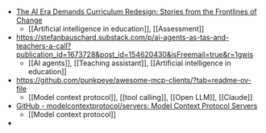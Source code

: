 - [The AI Era Demands Curriculum Redesign: Stories from the Frontlines of Change](https://mikekentz.substack.com/p/the-ai-era-demands-curriculum-redesign)
	- [[Artificial intelligence in education]], [[Assessment]]
- https://stefanbauschard.substack.com/p/ai-agents-as-tas-and-teachers-a-call?publication_id=1673728&post_id=154620430&isFreemail=true&r=1gwis
	- [[AI agents]], [[Teaching assistant]], [[Artificial intelligence in education]]
- https://github.com/punkpeye/awesome-mcp-clients/?tab=readme-ov-file
	- [[Model context protocol]], [[tool calling]], [[Open LLM]], [[Claude]]
- [GitHub - modelcontextprotocol/servers: Model Context Protocol Servers](https://github.com/modelcontextprotocol/servers)
	- [[Model context protocol]]
-
